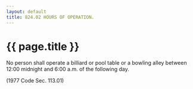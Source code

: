 ```yaml
---
layout: default 
title: 824.02 HOURS OF OPERATION.
---
```


{{ page.title }}
================

No person shall operate a billiard or pool table or a bowling alley
between 12:00 midnight and 6:00 a.m. of the following day.

(1977 Code Sec. 113.01)
